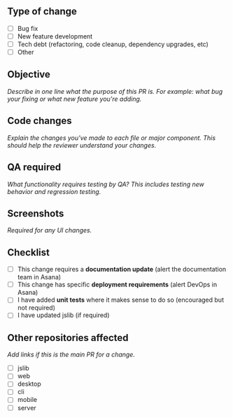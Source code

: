## Type of change
- [ ] Bug fix
- [ ] New feature development
- [ ] Tech debt (refactoring, code cleanup, dependency upgrades, etc)
- [ ] Other

## Objective
_Describe in one line what the purpose of this PR is. For example: what bug your fixing or what new feature you're adding._

## Code changes
_Explain the changes you've made to each file or major component. This should help the reviewer understand your changes._

## QA required
_What functionality requires testing by QA? This includes testing new behavior and regression testing._

## Screenshots
_Required for any UI changes._

## Checklist
- [ ] This change requires a **documentation update** (alert the documentation team in Asana)
- [ ] This change has specific **deployment requirements** (alert DevOps in Asana)
- [ ] I have added **unit tests** where it makes sense to do so (encouraged but not required)
- [ ] I have updated jslib (if required)

## Other repositories affected
_Add links if this is the main PR for a change._
- [ ] jslib
- [ ] web
- [ ] desktop
- [ ] cli
- [ ] mobile
- [ ] server
